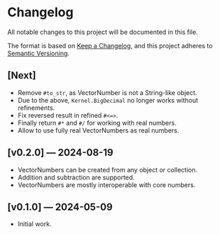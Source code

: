 # Changelog

All notable changes to this project will be documented in this file.

The format is based on [Keep a Changelog](https://keepachangelog.com/en/1.1.0/),
and this project adheres to [Semantic Versioning](https://semver.org/spec/v2.0.0.html).

## [Next]
- Remove `#to_str`, as VectorNumber is not a String-like object.
- Due to the above, `Kernel.BigDecimal` no longer works without refinements.
- Fix reversed result in refined `#<=>`.
- Finally return `#*` and `#/` for working with real numbers.
- Allow to use fully real VectorNumbers as real numbers.

## [v0.2.0] — 2024-08-19
- VectorNumbers can be created from any object or collection.
- Addition and subtraction are supported.
- VectorNumbers are mostly interoperable with core numbers.

## [v0.1.0] — 2024-05-09
- Initial work.

